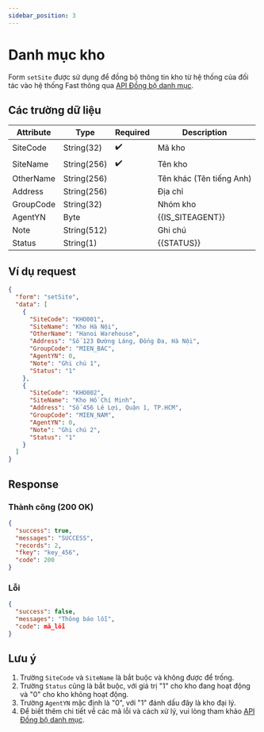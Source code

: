 ```yaml
---
sidebar_position: 3
---
```


# Danh mục kho

Form `setSite` được sử dụng để đồng bộ thông tin kho từ hệ thống của đối tác vào hệ thống Fast thông qua [API Đồng bộ danh mục](../sync-data).

## Các trường dữ liệu

| Attribute    | Type        | Required | Description          |
|--------------|-------------|----------|----------------------|
| SiteCode     | String(32)  | ✔️       | Mã kho               |
| SiteName     | String(256) | ✔️       | Tên kho              |
| OtherName    | String(256) |          | Tên khác (Tên tiếng Anh) |
| Address      | String(256) |          | Địa chỉ              |
| GroupCode    | String(32)  |          | Nhóm kho             |
| AgentYN      | Byte        |          | {{IS_SITEAGENT}}|
| Note         | String(512) |          | Ghi chú              |
| Status       | String(1)   |        | {{STATUS}} |

## Ví dụ request

```json
{
  "form": "setSite",
  "data": [
    {
      "SiteCode": "KHO001",
      "SiteName": "Kho Hà Nội",
      "OtherName": "Hanoi Warehouse",
      "Address": "Số 123 Đường Láng, Đống Đa, Hà Nội",
      "GroupCode": "MIEN_BAC",
      "AgentYN": 0,
      "Note": "Ghi chú 1",
      "Status": "1"
    },
    {
      "SiteCode": "KHO002",
      "SiteName": "Kho Hồ Chí Minh",
      "Address": "Số 456 Lê Lợi, Quận 1, TP.HCM",
      "GroupCode": "MIEN_NAM",
      "AgentYN": 0,
      "Note": "Ghi chú 2",
      "Status": "1"
    }
  ]
}
```

## Response

### Thành công (200 OK)

```json
{
  "success": true,
  "messages": "SUCCESS",
  "records": 2,
  "fkey": "key_456",
  "code": 200
}
```

### Lỗi

```json
{
  "success": false,
  "messages": "Thông báo lỗi",
  "code": mã_lỗi
}
```

## Lưu ý

1. Trường `SiteCode` và `SiteName` là bắt buộc và không được để trống.
2. Trường `Status` cũng là bắt buộc, với giá trị "1" cho kho đang hoạt động và "0" cho kho không hoạt động.
3. Trường `AgentYN` mặc định là "0", với "1" đánh dấu đây là kho đại lý.
4. Để biết thêm chi tiết về các mã lỗi và cách xử lý, vui lòng tham khảo [API Đồng bộ danh mục](../sync-data).